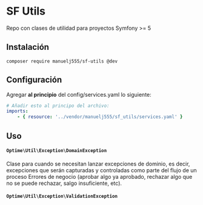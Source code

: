 # SF Utils
Repo con clases de utilidad para proyectos Symfony >= 5

## Instalación

```
composer require manuelj555/sf-utils @dev
```

## Configuración 

Agregar **al principio** del config/services.yaml lo siguiente:

```yaml
# Añadir esto al principo del archivo:
imports:
    - { resource: '../vendor/manuelj555/sf_utils/services.yaml' }
```

## Uso

#### `Optime\Util\Exception\DomainException`

Clase para cuando se necesitan lanzar excepciones de dominio, es decir, excepciones
que serán capturadas y controladas como parte del flujo de un
proceso Errores de negocio (aprobar algo ya aprobado, rechazar algo
que no se puede rechazar, salgo insuficiente, etc).

#### `Optime\Util\Exception\ValidationException`